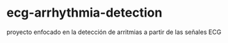 # ecg-arrhythmia-detection
proyecto enfocado en la detección de arritmias a partir de las señales ECG
